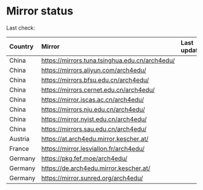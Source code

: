 <script src="./time.js"></script>
# Mirror status
Last check: <script type="text/javascript">localize(1743824004.7491665);</script>

|Country|Mirror|Last update|
|:------|:-----|:----------|
|China|https://mirrors.tuna.tsinghua.edu.cn/arch4edu/|<script type="text/javascript">localize(1743749002);</script>|
|China|https://mirrors.aliyun.com/arch4edu/|<script type="text/javascript">localize(1743792213);</script>|
|China|https://mirrors.bfsu.edu.cn/arch4edu/|<script type="text/javascript">localize(1743749002);</script>|
|China|https://mirrors.cernet.edu.cn/arch4edu/|<script type="text/javascript">localize(1743792213);</script>|
|China|https://mirror.iscas.ac.cn/arch4edu/|<script type="text/javascript">localize(1743792213);</script>|
|China|https://mirrors.nju.edu.cn/arch4edu/|<script type="text/javascript">localize(1743749002);</script>|
|China|https://mirror.nyist.edu.cn/arch4edu/|<script type="text/javascript">localize(1743749002);</script>|
|China|https://mirrors.sau.edu.cn/arch4edu/|<script type="text/javascript">localize(1731653531);</script>|
|Austria|https://at.arch4edu.mirror.kescher.at/|<script type="text/javascript">localize(1743749002);</script>|
|France|https://mirror.lesviallon.fr/arch4edu/|<script type="text/javascript">localize(1743792213);</script>|
|Germany|https://pkg.fef.moe/arch4edu/|<script type="text/javascript">localize(1743749002);</script>|
|Germany|https://de.arch4edu.mirror.kescher.at/|<script type="text/javascript">localize(1743749002);</script>|
|Germany|https://mirror.sunred.org/arch4edu/|<script type="text/javascript">localize(1743749002);</script>|

<script src="./tablefilter/tablefilter.js"></script>
<script src="./table.js"></script>